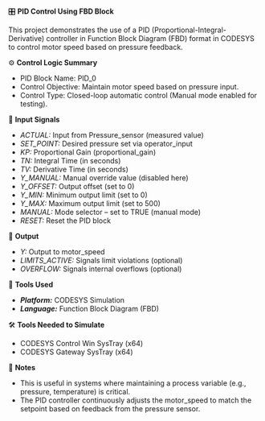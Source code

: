 🎛️ **PID Control Using FBD Block** 

This project demonstrates the use of a PID (Proportional-Integral-Derivative) controller in Function Block Diagram (FBD) format in CODESYS to control motor speed based on pressure feedback.

⚙️ **Control Logic Summary**

- PID Block Name: PID_0
- Control Objective: Maintain motor speed based on pressure input.
- Control Type: Closed-loop automatic control (Manual mode enabled for testing).

🔌 **Input Signals**

- _ACTUAL:_ Input from Pressure_sensor (measured value)
- _SET_POINT:_ Desired pressure set via operator_input
- _KP:_ Proportional Gain (proportional_gain)
- _TN:_ Integral Time (in seconds)
- _TV:_ Derivative Time (in seconds)
- _Y_MANUAL:_ Manual override value (disabled here)
- _Y_OFFSET:_ Output offset (set to 0)
- _Y_MIN:_ Minimum output limit (set to 0)
- _Y_MAX:_ Maximum output limit (set to 500)
- _MANUAL:_ Mode selector – set to TRUE (manual mode)
- _RESET:_ Reset the PID block

🔋 **Output**

- _Y:_ Output to motor_speed
- _LIMITS_ACTIVE:_ Signals limit violations (optional)
- _OVERFLOW:_ Signals internal overflows (optional)

🔧 **Tools Used**

- _**Platform:**_ CODESYS Simulation
- _**Language:**_ Function Block Diagram (FBD)
  
🛠️ **Tools Needed to Simulate**

- CODESYS Control Win SysTray (x64)
- CODESYS Gateway SysTray (x64)

📌 **Notes**

- This is useful in systems where maintaining a process variable (e.g., pressure, temperature) is critical.
- The PID controller continuously adjusts the motor_speed to match the setpoint based on feedback from the pressure sensor.
